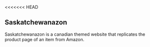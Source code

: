 <<<<<<< HEAD

## Saskatchewanazon

Saskatchewanazon is a canadian themed website that replicates the product page of an item from Amazon.
